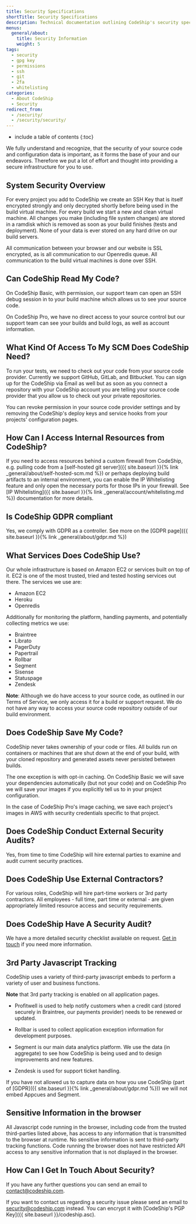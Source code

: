```yaml
---
title: Security Specifications
shortTitle: Security Specifications
description: Technical documentation outlining CodeShip's security specifications
menus:
  general/about:
    title: Security Information
    weight: 5
tags:
  - security
  - gpg key
  - permissions
  - ssh
  - git
  - 2fa
  - whitelisting
categories:
  - About CodeShip
  - Security
redirect_from:
  - /security/
  - /security/security/
---
```


* include a table of contents
{:toc}

We fully understand and recognize, that the security of your source code and configuration data is important, as it forms the base of your and our endeavors. Therefore we put a lot of effort and thought into providing a secure infrastructure for you to use.

## System Security Overview

For every project you add to CodeShip we create an SSH Key that is itself encrypted strongly and only decrypted shortly before being used in the build virtual machine. For every build we start a new and clean virtual machine. All changes you make (including file system changes) are stored in a ramdisk which is removed as soon as your build finishes (tests and deployment). None of your data is ever stored on any hard drive on our build servers.

All communication between your browser and our website is SSL encrypted, as is all communication to our Openredis queue. All communication to the build virtual machines is done over SSH.

## Can CodeShip Read My Code?

On CodeShip Basic, with permission, our support team can open an SSH debug session in to your build machine which allows us to see your source code.

On CodeShip Pro, we have no direct access to your source control but our support team can see your builds and build logs, as well as account information.

## What Kind Of Access To My SCM Does CodeShip Need?

To run your tests, we need to check out your code from your source code provider. Currently we support GitHub, GitLab, and Bitbucket. You can sign up for the CodeShip via Email as well but as soon as you connect a repository with your CodeShip account you are telling your source code provider that you allow us to check out your private repositories.

You can revoke permission in your source code provider settings and by removing the CodeShip's deploy keys and service hooks from your projects' configuration pages.

## How Can I Access Internal Resources from CodeShip?

If you need to access resources behind a custom firewall from CodeShip, e.g. pulling code from a [self-hosted git server]({{ site.baseurl }}{% link _general/about/self-hosted-scm.md %}) or perhaps deploying build artifacts to an internal environment, you can enable the IP Whitelisting feature and only open the necessary ports for those IPs in your firewall. See [IP Whitelisting]({{ site.baseurl }}{% link _general/account/whitelisting.md %}) documentation for more details.

## Is CodeShip GDPR compliant

Yes, we comply with GDPR as a controller. See more on the [GDPR page]({{ site.baseurl }}{% link _general/about/gdpr.md %})

## What Services Does CodeShip Use?

Our whole infrastructure is based on Amazon EC2 or services built on top of it. EC2 is one of the most trusted, tried and tested hosting services out there. The services we use are:

* Amazon EC2
* Heroku
* Openredis

Additionally for monitoring the platform, handling payments, and potentially collecting metrics we use:

+ Braintree
+ Librato
+ PagerDuty
+ Papertrail
+ Rollbar
+ Segment
+ Sisense
+ Statuspage
+ Zendesk

**Note**: Although we do have access to your source code, as outlined in our Terms of Service, we only access it for a build or support request. We do not have any way to access your source code repository outside of our build environment.

## Does CodeShip Save My Code?

CodeShip never takes ownership of your code or files. All builds run on containers or machines that are shut down at the end of your build, with your cloned repository and generated assets never persisted between builds.

The one exception is with opt-in caching. On CodeShip Basic we will save your dependencies automatically (but not your code) and on CodeShip Pro we will save your images if you explicitly tell us to in your project configuration.

In the case of CodeShip Pro's image caching, we save each project's images in AWS with security credentials specific to that project.

## Does CodeShip Conduct External Security Audits?

Yes, from time to time CodeShip will hire external parties to examine and audit current security practices.

## Does CodeShip Use External Contractors?

For various roles, CodeShip will hire part-time workers or 3rd party contractors. All employees - full time, part time or external - are given appropriately limited resource access and security requirements.

## Does CodeShip Have A Security Audit?

We have a more detailed security checklist available on request. [Get in touch](mailto:security@codeship.com) if you need more information.

## 3rd Party Javascript Tracking

CodeShip uses a variety of third-party javascript embeds to perform a variety of user and business functions.

**Note** that 3rd party tracking is enabled on all application pages.

- Profitwell is used to help notify customers when a credit card (stored securely in Braintree, our payments provider) needs to be renewed or updated.

- Rollbar is used to collect application exception information for development purposes.

- Segment is our main data analytics platform. We use the data (in aggregate) to see how CodeShip is being used and to design improvements and new features.

- Zendesk is used for support ticket handling.

If you have not allowed us to capture data on how you use CodeShip (part of [GDPR]({{ site.baseurl }}{% link _general/about/gdpr.md %})) we will not embed Appcues and Segment.

## Sensitive Information in the browser

All Javascript code running in the browser, including code from the trusted third-parties listed above, has access to any information that is transmitted to the browser at runtime. No sensitive information is sent to third-party tracking functions. Code running the browser does not have restricted API access to any sensitive information that is not displayed in the browser.

## How Can I Get In Touch About Security?

If you have any further questions you can send an email to [contact@codeship.com](mailto:security@codeship.com).

If you want to contact us regarding a security issue please send an email to [security@codeship.com](mailto:security@codeship.com) instead. You can encrypt it with [CodeShip's PGP Key]({{ site.baseurl }}/codeship.asc).
